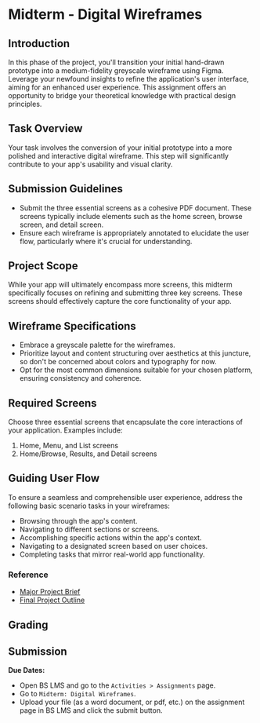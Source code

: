 # Midterm - Digital Wireframes

## Introduction

In this phase of the project, you'll transition your initial hand-drawn prototype into a medium-fidelity greyscale wireframe using Figma. Leverage your newfound insights to refine the application's user interface, aiming for an enhanced user experience. This assignment offers an opportunity to bridge your theoretical knowledge with practical design principles.

## Task Overview

Your task involves the conversion of your initial prototype into a more polished and interactive digital wireframe. This step will significantly contribute to your app's usability and visual clarity.

## Submission Guidelines

- Submit the three essential screens as a cohesive PDF document. These screens typically include elements such as the home screen, browse screen, and detail screen.
- Ensure each wireframe is appropriately annotated to elucidate the user flow, particularly where it's crucial for understanding.

## Project Scope

While your app will ultimately encompass more screens, this midterm specifically focuses on refining and submitting three key screens. These screens should effectively capture the core functionality of your app.

## Wireframe Specifications

- Embrace a greyscale palette for the wireframes.
- Prioritize layout and content structuring over aesthetics at this juncture, so don't be concerned about colors and typography for now.
- Opt for the most common dimensions suitable for your chosen platform, ensuring consistency and coherence.

## Required Screens

Choose three essential screens that encapsulate the core interactions of your application. Examples include:

1. Home, Menu, and List screens
2. Home/Browse, Results, and Detail screens

## Guiding User Flow

To ensure a seamless and comprehensible user experience, address the following basic scenario tasks in your wireframes:

- Browsing through the app's content.
- Navigating to different sections or screens.
- Accomplishing specific actions within the app's context.
- Navigating to a designated screen based on user choices.
- Completing tasks that mirror real-world app functionality.

### Reference

- [Major Project Brief]()
- [Final Project Outline]()

## Grading

## Submission

**Due Dates:**

<Badge text="Both Sections: TBD" />

- Open BS LMS and go to the `Activities > Assignments` page.
- Go to `Midterm: Digital Wireframes`.
- Upload your file (as a word document, or pdf, etc.) on the assignment page in BS LMS and click the submit button.
